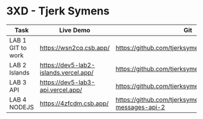 # 3XD - Tjerk Symens

| Task              | Live Demo                             | Git                                                  |
| ----------------- | ------------------------------------- | ---------------------------------------------------- |
| LAB 1 GIT to work | https://wsn2cq.csb.app/               | https://github.com/tjerksymens/dev5-lab1             |
| LAB 2 Islands     | https://dev5-lab2-islands.vercel.app/ | https://github.com/tjerksymens/dev5_lab2_Islands     |
| LAB 3 API         | https://dev5-lab3-api.vercel.app/     | https://github.com/tjerksymens/dev5-lab3-API         |
| LAB 4 NODEJS      | https://4zfcdm.csb.app/               | https://github.com/tjerksymens/nodejs-messages-api-2 |
